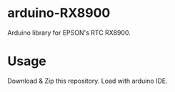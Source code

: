 # arduino-RX8900
Arduino library for EPSON's RTC RX8900.

# Usage
Download & Zip this repository.
Load with arduino IDE.

